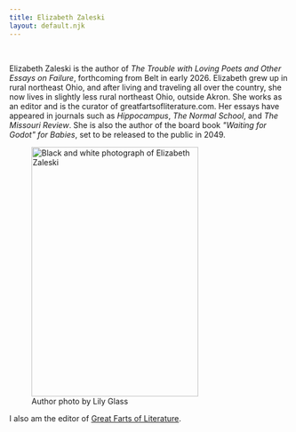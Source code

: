 ```yaml
---
title: Elizabeth Zaleski
layout: default.njk
---
```


<br>

Elizabeth Zaleski is the author of *The Trouble with Loving Poets and Other Essays on Failure*, forthcoming from Belt in early 2026. Elizabeth grew up in rural northeast Ohio, and after living and traveling all over the country, she now lives in slightly less rural northeast Ohio, outside Akron. She works as an editor and is the curator of greatfartsofliterature.com. Her essays have appeared in journals such as *Hippocampus*, *The Normal School*, and *The Missouri Review*. She is also the author of the board book *"Waiting for Godot" for Babies*, set to be released to the public in 2049.

<figure class="image">
  <img src="/assets/images/2025Elizabeth17BW.jpg-2" alt="Black and white photograph of Elizabeth Zaleski" width="300" height="449"/>
  <figcaption>Author photo by Lily Glass</figcaption>
</figure>

I also am the editor of <a href="https://greatfartsofliterature.com/">Great Farts of Literature</a>.
